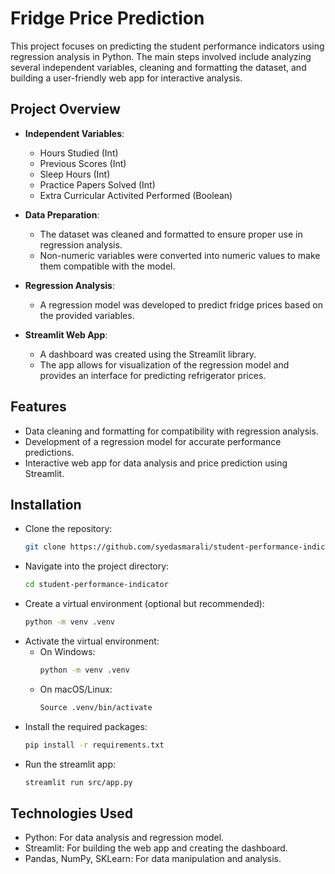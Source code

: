 # Fridge Price Prediction

This project focuses on predicting the student performance indicators using regression analysis in Python. The main steps involved include analyzing several independent variables, cleaning and formatting the dataset, and building a user-friendly web app for interactive analysis.

## Project Overview

- **Independent Variables**: 
  - Hours Studied (Int)
  - Previous Scores (Int)
  - Sleep Hours (Int)
  - Practice Papers Solved (Int)
  - Extra Curricular Activited Performed (Boolean)

- **Data Preparation**: 
  - The dataset was cleaned and formatted to ensure proper use in regression analysis.
  - Non-numeric variables were converted into numeric values to make them compatible with the model.

- **Regression Analysis**: 
  - A regression model was developed to predict fridge prices based on the provided variables.

- **Streamlit Web App**: 
  - A dashboard was created using the Streamlit library.
  - The app allows for visualization of the regression model and provides an interface for predicting refrigerator prices.

## Features

- Data cleaning and formatting for compatibility with regression analysis.
- Development of a regression model for accurate performance predictions.
- Interactive web app for data analysis and price prediction using Streamlit.

## Installation

- Clone the repository:
   ```bash
   git clone https://github.com/syedasmarali/student-performance-indicator.git
   
- Navigate into the project directory:
  ```bash
  cd student-performance-indicator

- Create a virtual environment (optional but recommended):
  ```bash
  python -m venv .venv

- Activate the virtual environment:
  - On Windows:
    ```bash
    python -m venv .venv
  - On macOS/Linux:
    ```bash
    Source .venv/bin/activate

- Install the required packages:
  ```bash
  pip install -r requirements.txt

- Run the streamlit app:
  ```bash
  streamlit run src/app.py


## Technologies Used

- Python: For data analysis and regression model.
- Streamlit: For building the web app and creating the dashboard.
- Pandas, NumPy, SKLearn: For data manipulation and analysis.
